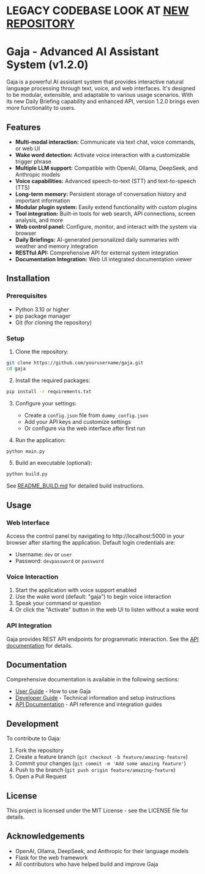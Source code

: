 # LEGACY CODEBASE LOOK AT [NEW REPOSITORY](https://github.com/TymekTM/Gaja)

# Gaja - Advanced AI Assistant System (v1.2.0)

Gaja is a powerful AI assistant system that provides interactive natural language processing through text, voice, and web interfaces. It's designed to be modular, extensible, and adaptable to various usage scenarios. With its new Daily Briefing capability and enhanced API, version 1.2.0 brings even more functionality to users.

## Features

- **Multi-modal interaction:** Communicate via text chat, voice commands, or web UI
- **Wake word detection:** Activate voice interaction with a customizable trigger phrase
- **Multiple LLM support:** Compatible with OpenAI, Ollama, DeepSeek, and Anthropic models
- **Voice capabilities:** Advanced speech-to-text (STT) and text-to-speech (TTS)
- **Long-term memory:** Persistent storage of conversation history and important information
- **Modular plugin system:** Easily extend functionality with custom plugins
- **Tool integration:** Built-in tools for web search, API connections, screen analysis, and more
- **Web control panel:** Configure, monitor, and interact with the system via browser
- **Daily Briefings:** AI-generated personalized daily summaries with weather and memory integration
- **RESTful API:** Comprehensive API for external system integration
- **Documentation Integration:** Web UI integrated documentation viewer

## Installation

### Prerequisites

- Python 3.10 or higher
- pip package manager
- Git (for cloning the repository)

### Setup

1. Clone the repository:
```bash
git clone https://github.com/yourusername/gaja.git
cd gaja
```

2. Install the required packages:
```bash
pip install -r requirements.txt
```

3. Configure your settings:
   - Create a `config.json` file from `dummy_config.json`
   - Add your API keys and customize settings
   - Or configure via the web interface after first run

4. Run the application:
```bash
python main.py
```

5. Build an executable (optional):
```bash
python build.py
```
   See [README_BUILD.md](README_BUILD.md) for detailed build instructions.

## Usage

### Web Interface

Access the control panel by navigating to http://localhost:5000 in your browser after starting the application. Default login credentials are:
- Username: `dev` or `user`
- Password: `devpassword` or `password`

### Voice Interaction

1. Start the application with voice support enabled
2. Use the wake word (default: "gaja") to begin voice interaction
3. Speak your command or question
4. Or click the "Activate" button in the web UI to listen without a wake word

### API Integration

Gaja provides REST API endpoints for programmatic interaction. See the [API documentation](docs/api/README.md) for details.

## Documentation

Comprehensive documentation is available in the following sections:

- [User Guide](docs/user-guide/README.md) - How to use Gaja
- [Developer Guide](docs/developer/README.md) - Technical information and setup instructions
- [API Documentation](docs/api/README.md) - API reference and integration guides

## Development

To contribute to Gaja:

1. Fork the repository
2. Create a feature branch (`git checkout -b feature/amazing-feature`)
3. Commit your changes (`git commit -m 'Add some amazing feature'`)
4. Push to the branch (`git push origin feature/amazing-feature`)
5. Open a Pull Request

## License

This project is licensed under the MIT License - see the LICENSE file for details.

## Acknowledgements

- OpenAI, Ollama, DeepSeek, and Anthropic for their language models
- Flask for the web framework
- All contributors who have helped build and improve Gaja
